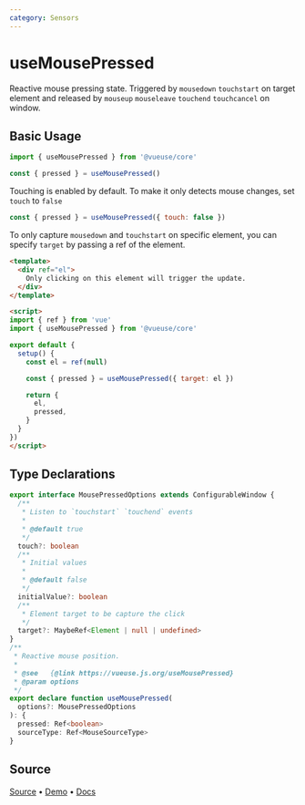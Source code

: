```yaml
---
category: Sensors
---
```


# useMousePressed

Reactive mouse pressing state. Triggered by `mousedown` `touchstart` on target element and released by `mouseup` `mouseleave` `touchend` `touchcancel` on window.

## Basic Usage

```js
import { useMousePressed } from '@vueuse/core'

const { pressed } = useMousePressed()
```

Touching is enabled by default. To make it only detects mouse changes, set `touch` to `false`

```js
const { pressed } = useMousePressed({ touch: false })
```

To only capture `mousedown` and `touchstart` on specific element, you can specify `target` by passing a ref of the element. 


```html {16-20}
<template>
  <div ref="el">
    Only clicking on this element will trigger the update.
  </div>
</template>

<script>
import { ref } from 'vue'
import { useMousePressed } from '@vueuse/core'

export default {
  setup() {
    const el = ref(null)

    const { pressed } = useMousePressed({ target: el })

    return {
      el,
      pressed,
    }
  }
})
</script>
```


<!--FOOTER_STARTS-->
## Type Declarations

```typescript
export interface MousePressedOptions extends ConfigurableWindow {
  /**
   * Listen to `touchstart` `touchend` events
   *
   * @default true
   */
  touch?: boolean
  /**
   * Initial values
   *
   * @default false
   */
  initialValue?: boolean
  /**
   * Element target to be capture the click
   */
  target?: MaybeRef<Element | null | undefined>
}
/**
 * Reactive mouse position.
 *
 * @see   {@link https://vueuse.js.org/useMousePressed}
 * @param options
 */
export declare function useMousePressed(
  options?: MousePressedOptions
): {
  pressed: Ref<boolean>
  sourceType: Ref<MouseSourceType>
}
```

## Source

[Source](https://github.com/vueuse/vueuse/blob/master/packages/core/useMousePressed/index.ts) • [Demo](https://github.com/vueuse/vueuse/blob/master/packages/core/useMousePressed/demo.vue) • [Docs](https://github.com/vueuse/vueuse/blob/master/packages/core/useMousePressed/index.md)


<!--FOOTER_ENDS-->
